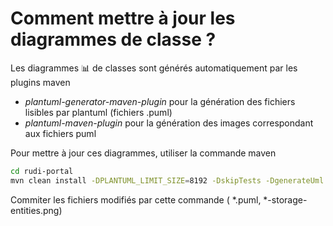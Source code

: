 # Comment mettre à jour les diagrammes de classe ?

Les diagrammes 📊 de classes sont générés automatiquement par les plugins maven
* *plantuml-generator-maven-plugin* pour la génération des fichiers lisibles par plantuml (fichiers .puml)
* *plantuml-maven-plugin* pour la génération des images correspondant aux fichiers puml

Pour mettre à jour ces diagrammes, utiliser la commande maven

```bash
cd rudi-portal
mvn clean install -DPLANTUML_LIMIT_SIZE=8192 -DskipTests -DgenerateUml
```

Commiter les fichiers modifiés par cette commande ( *.puml, *-storage-entities.png)